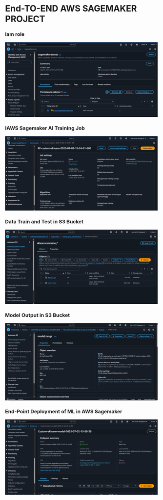 # End-TO-END AWS SAGEMAKER PROJECT


### Iam role
<img src="assets/ima_role_sagemaker.png" width="500">

### IAWS Sagemaker AI Training Job
<img src="assets/amazon_sagemaker_ai_training_job.png" width="500">

### Data Train and Test in S3 Bucket
<img src="assets/s3_data_train_test.png" width="500">

### Model Output in S3 Bucket
<img src="assets/model_output_in_bucket_s3.png" width="500">

### End-Point Deployment of ML in AWS Sagemaker
<img src="assets/endpoint_deploy_sagemaker.png" width="500">
